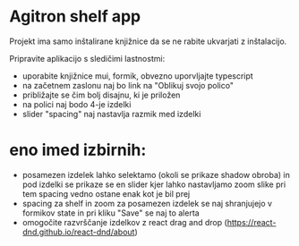 # Agitron shelf app

Projekt ima samo inštalirane knjižnice da se ne rabite ukvarjati z inštalacijo.

Pripravite aplikacijo s sledičimi lastnostmi:

-   uporabite knjižnice mui, formik, obvezno uporvljajte typescript
-   na začetnem zaslonu naj bo link na "Oblikuj svojo polico"
-   približajte se čim bolj disajnu, ki je priložen
-   na polici naj bodo 4-je izdelki
-   slider "spacing" naj nastavlja razmik med izdelki

# eno imed izbirnih:

-   posamezen izdelek lahko selektamo (okoli se prikaze shadow obroba) in pod izdelki se prikaze se en slider kjer lahko nastavljamo zoom slike pri tem spacing vedno ostane enak kot je bil prej
-   spacing za shelf in zoom za posamezen izdelek se naj shranjujejo v formikov state in pri kliku "Save" se naj to alerta
-   omogočite razvrščanje izdelkov z react drag and drop (https://react-dnd.github.io/react-dnd/about)
